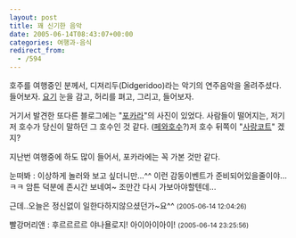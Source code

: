 ```yaml
---
layout: post
title: 꽤 신기한 음악
date: 2005-06-14T08:43:07+00:00
categories: 여행과-음식
redirect_from:
  - /594
---
```


호주를 여행중인 분께서, 디져리두(Didgeridoo)라는 악기의 연주음악을 올려주셨다. 들어보자. <A href=http://blog.naver.com/dipani/120013750444 target=bb>요기</a> 눈을 감고, 허리를 펴고, 그리고, 들어보자.

거기서 발견한 또다른 블로그에는 "<a href="http://blog.naver.com/koreak3/60011006713" target=bb>포카라</a>"의 사진이 있었다. 사람들이 떨어지는, 저기 저 호수가 당신이 말하던 그 호수인 것 같다. (<a href="http://board-1.blueweb.co.kr/board.cgi?id=buddhaeye&bname=lumbini&action=view&unum=16&page=1&SID=5d036c841c6ad732e0842376212836d0" target=bb>페와호수</a>?)저 호수 뒤쪽이 "<a href="http://board-1.blueweb.co.kr/board.cgi?id=buddhaeye&bname=lumbini&action=view&unum=15&page=1&SID=5d036c841c6ad732e0842376212836d0" target=bb>사랑코트</a>" 겠지?

지난번 여행중에 하도 많이 들어서, 포카라에는 꼭 가본 것만 같다.
<div id=comments>
<div class=comment>
<!--- cmt:1013 --->
<!--- mail: --->
<!--- parent:0 --->
눈떠봐 : 
이상하게 놀러와 보고 싶더니만...^^
이런 감동이벤트가 준비되어있을줄이야...ㅋㅋ
암튼 덕분에 존시간 보네여~ 
조만간 다시 가보아야할텐데...

근데..오늘은 정신없이 일한다하지않으셨던가~요^^
 <small>(2005-06-14 12:04:26)</small>
</div>
<div class=comment>
<!--- cmt:1014 --->
<!--- mail: --->
<!--- parent:0 --->
빨강머리앤 : 
후르르르르
야나욜로지!
아이아이아이!
 <small>(2005-06-14 23:25:56)</small>
</div>
</div>
